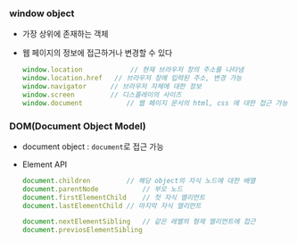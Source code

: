 ### window object

* 가장 상위에 존재하는 객체

* 웹 페이지의 정보에 접근하거나 변경할 수 있다

  ```javascript
  window.location			 // 현재 브라우저 창의 주소를 나타냄
  window.location.href 	 // 브라우저 창에 입력된 주소, 변경 가능
  window.navigator	 	// 브라우저 자체에 대한 정보
  window.screen			// 디스플레이의 사이즈
  window.document			// 웹 페이지 문서의 html, css 에 대한 접근 가능
  ```



### DOM(Document Object Model)

* document object : `document`로 접근 가능

* Element API

  ```javascript
  document.children			// 해당 object의 자식 노드에 대한 배열
  document.parentNode			// 부모 노드
  document.firstElementChild	// 첫 자식 엘리먼트
  document.lastElementChild	// 마지막 자식 엘리먼트
  
  document.nextElementSibling	// 같은 레벨의 형제 엘리먼트에 접근
  document.previosElementSibling
  ```

